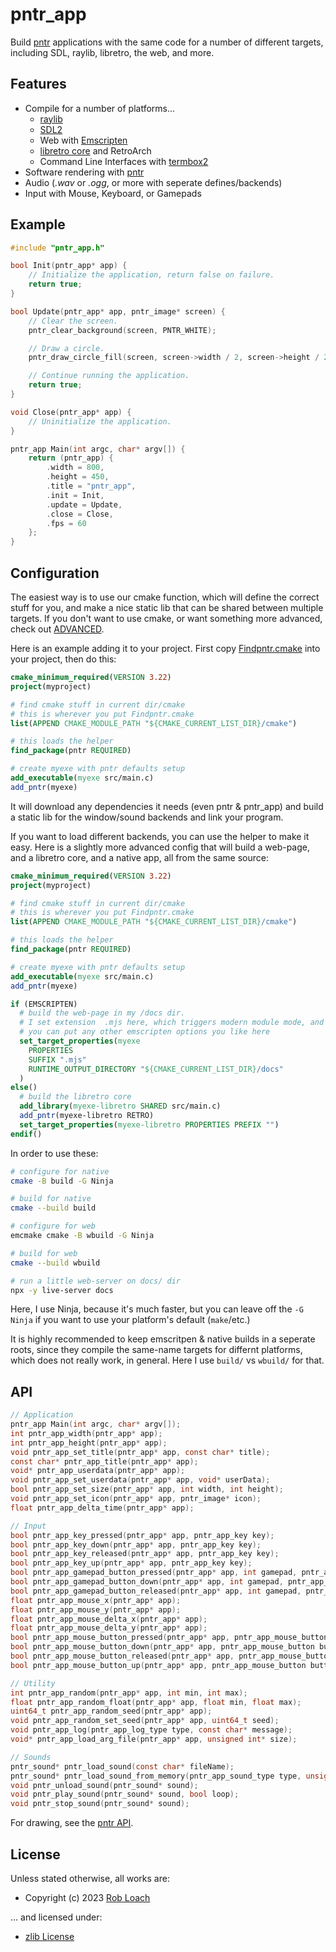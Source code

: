 # pntr_app

Build [pntr](https://github.com/robloach/pntr) applications with the same code for a number of different targets, including SDL, raylib, libretro, the web, and more.

## Features

- Compile for a number of platforms...
    - [raylib](https://www.raylib.com/)
    - [SDL2](https://www.libsdl.org/)
    - Web with [Emscripten](https://emscripten.org/)
    - [libretro core](https://www.libretro.com/) and RetroArch
    - Command Line Interfaces with [termbox2](https://github.com/termbox/termbox2)
- Software rendering with [pntr](https://github.com/robloach/pntr)
- Audio (*.wav* or *.ogg*, or more with seperate defines/backends)
- Input with Mouse, Keyboard, or Gamepads

## Example

``` c
#include "pntr_app.h"

bool Init(pntr_app* app) {
    // Initialize the application, return false on failure.
    return true;
}

bool Update(pntr_app* app, pntr_image* screen) {
    // Clear the screen.
    pntr_clear_background(screen, PNTR_WHITE);

    // Draw a circle.
    pntr_draw_circle_fill(screen, screen->width / 2, screen->height / 2, 100, PNTR_BLUE);

    // Continue running the application.
    return true;
}

void Close(pntr_app* app) {
    // Uninitialize the application.
}

pntr_app Main(int argc, char* argv[]) {
    return (pntr_app) {
        .width = 800,
        .height = 450,
        .title = "pntr_app",
        .init = Init,
        .update = Update,
        .close = Close,
        .fps = 60
    };
}
```

## Configuration

The easiest way is to use our cmake function, which will define the correct stuff for you, and make a nice static lib that can be shared between multiple targets. If you don't want to use cmake, or want something more advanced, check out [ADVANCED](ADVANCED.md).

Here is an example adding it to your project. First copy [Findpntr.cmake](cmake/Findpntr.cmake) into your project, then do this:

```cmake
cmake_minimum_required(VERSION 3.22)
project(myproject)

# find cmake stuff in current dir/cmake
# this is wherever you put Findpntr.cmake
list(APPEND CMAKE_MODULE_PATH "${CMAKE_CURRENT_LIST_DIR}/cmake")

# this loads the helper
find_package(pntr REQUIRED)

# create myexe with pntr defaults setup
add_executable(myexe src/main.c)
add_pntr(myexe)
```

It will download any dependencies it needs (even pntr & pntr_app) and build a static lib for the window/sound backends and link your program.

If you want to load different backends, you can use the helper to make it easy. Here is a slightly more advanced config that will build a web-page, and a libretro core, and a native app, all from the same source:

```cmake
cmake_minimum_required(VERSION 3.22)
project(myproject)

# find cmake stuff in current dir/cmake
# this is wherever you put Findpntr.cmake
list(APPEND CMAKE_MODULE_PATH "${CMAKE_CURRENT_LIST_DIR}/cmake")

# this loads the helper
find_package(pntr REQUIRED)

# create myexe with pntr defaults setup
add_executable(myexe src/main.c)
add_pntr(myexe)

if (EMSCRIPTEN)
  # build the web-page in my /docs dir.
  # I set extension  .mjs here, which triggers modern module mode, and allows you to setup your own nicer shell more easily.
  # you can put any other emscripten options you like here
  set_target_properties(myexe
    PROPERTIES
    SUFFIX ".mjs"
    RUNTIME_OUTPUT_DIRECTORY "${CMAKE_CURRENT_LIST_DIR}/docs"
  )
else()
  # build the libretro core
  add_library(myexe-libretro SHARED src/main.c)
  add_pntr(myexe-libretro RETRO)
  set_target_properties(myexe-libretro PROPERTIES PREFIX "")
endif()
```

In order to use these:

```bash
# configure for native
cmake -B build -G Ninja

# build for native
cmake --build build

# configure for web
emcmake cmake -B wbuild -G Ninja

# build for web
cmake --build wbuild

# run a little web-server on docs/ dir
npx -y live-server docs
```

Here, I use Ninja, because it's much faster, but you can leave off the `-G Ninja` if you want to use your platform's default (`make`/etc.)

It is highly recommended to keep emscritpen & native builds in a seperate roots, since they compile the same-name targets for differnt platforms, which does not really work, in general. Here I use `build/` vs `wbuild/` for that.

## API

``` c
// Application
pntr_app Main(int argc, char* argv[]);
int pntr_app_width(pntr_app* app);
int pntr_app_height(pntr_app* app);
void pntr_app_set_title(pntr_app* app, const char* title);
const char* pntr_app_title(pntr_app* app);
void* pntr_app_userdata(pntr_app* app);
void pntr_app_set_userdata(pntr_app* app, void* userData);
bool pntr_app_set_size(pntr_app* app, int width, int height);
void pntr_app_set_icon(pntr_app* app, pntr_image* icon);
float pntr_app_delta_time(pntr_app* app);

// Input
bool pntr_app_key_pressed(pntr_app* app, pntr_app_key key);
bool pntr_app_key_down(pntr_app* app, pntr_app_key key);
bool pntr_app_key_released(pntr_app* app, pntr_app_key key);
bool pntr_app_key_up(pntr_app* app, pntr_app_key key);
bool pntr_app_gamepad_button_pressed(pntr_app* app, int gamepad, pntr_app_gamepad_button key);
bool pntr_app_gamepad_button_down(pntr_app* app, int gamepad, pntr_app_gamepad_button key);
bool pntr_app_gamepad_button_released(pntr_app* app, int gamepad, pntr_app_gamepad_button key);
float pntr_app_mouse_x(pntr_app* app);
float pntr_app_mouse_y(pntr_app* app);
float pntr_app_mouse_delta_x(pntr_app* app);
float pntr_app_mouse_delta_y(pntr_app* app);
bool pntr_app_mouse_button_pressed(pntr_app* app, pntr_app_mouse_button button);
bool pntr_app_mouse_button_down(pntr_app* app, pntr_app_mouse_button button);
bool pntr_app_mouse_button_released(pntr_app* app, pntr_app_mouse_button button);
bool pntr_app_mouse_button_up(pntr_app* app, pntr_app_mouse_button button);

// Utility
int pntr_app_random(pntr_app* app, int min, int max);
float pntr_app_random_float(pntr_app* app, float min, float max);
uint64_t pntr_app_random_seed(pntr_app* app);
void pntr_app_random_set_seed(pntr_app* app, uint64_t seed);
void pntr_app_log(pntr_app_log_type type, const char* message);
void* pntr_app_load_arg_file(pntr_app* app, unsigned int* size);

// Sounds
pntr_sound* pntr_load_sound(const char* fileName);
pntr_sound* pntr_load_sound_from_memory(pntr_app_sound_type type, unsigned char* data, unsigned int dataSize);
void pntr_unload_sound(pntr_sound* sound);
void pntr_play_sound(pntr_sound* sound, bool loop);
void pntr_stop_sound(pntr_sound* sound);
```

For drawing, see the [pntr API](https://github.com/RobLoach/pntr).


## License

Unless stated otherwise, all works are:

- Copyright (c) 2023 [Rob Loach](https://robloach.net)

... and licensed under:

- [zlib License](LICENSE)
